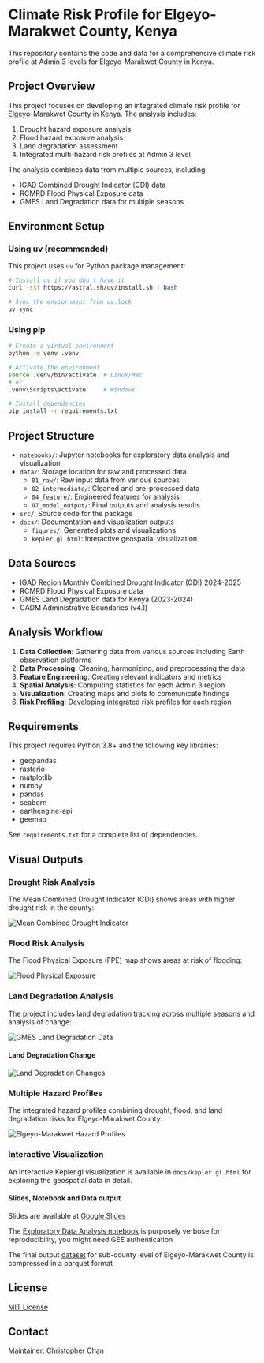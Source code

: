 # Climate Risk Profile for Elgeyo-Marakwet County, Kenya

This repository contains the code and data for a comprehensive climate risk profile at Admin 3 levels for Elgeyo-Marakwet County in Kenya.

## Project Overview

This project focuses on developing an integrated climate risk profile for Elgeyo-Marakwet County in Kenya. The analysis includes:

1. Drought hazard exposure analysis
2. Flood hazard exposure analysis
3. Land degradation assessment
4. Integrated multi-hazard risk profiles at Admin 3 level

The analysis combines data from multiple sources, including:
- IGAD Combined Drought Indicator (CDI) data
- RCMRD Flood Physical Exposure data
- GMES Land Degradation data for multiple seasons

## Environment Setup

### Using uv (recommended)

This project uses `uv` for Python package management:

```bash
# Install uv if you don't have it
curl -sSf https://astral.sh/uv/install.sh | bash

# Sync the enviornment from uv.lock
uv sync
```

### Using pip

```bash
# Create a virtual environment
python -m venv .venv

# Activate the environment
source .venv/bin/activate  # Linux/Mac
# or
.venv\Scripts\activate     # Windows

# Install dependencies
pip install -r requirements.txt
```

## Project Structure

- `notebooks/`: Jupyter notebooks for exploratory data analysis and visualization
- `data/`: Storage location for raw and processed data
  - `01_raw/`: Raw input data from various sources
  - `02_intermediate/`: Cleaned and pre-processed data
  - `04_feature/`: Engineered features for analysis
  - `07_model_output/`: Final outputs and analysis results
- `src/`: Source code for the package
- `docs/`: Documentation and visualization outputs
  - `figures/`: Generated plots and visualizations
  - `kepler.gl.html`: Interactive geospatial visualization

## Data Sources

- IGAD Region Monthly Combined Drought Indicator (CDI) 2024-2025
- RCMRD Flood Physical Exposure data
- GMES Land Degradation data for Kenya (2023-2024)
- GADM Administrative Boundaries (v4.1)

## Analysis Workflow

1. **Data Collection**: Gathering data from various sources including Earth observation platforms
2. **Data Processing**: Cleaning, harmonizing, and preprocessing the data
3. **Feature Engineering**: Creating relevant indicators and metrics
4. **Spatial Analysis**: Computing statistics for each Admin 3 region
5. **Visualization**: Creating maps and plots to communicate findings
6. **Risk Profiling**: Developing integrated risk profiles for each region

## Requirements

This project requires Python 3.8+ and the following key libraries:
- geopandas
- rasterio
- matplotlib
- numpy
- pandas
- seaborn
- earthengine-api
- geemap

See `requirements.txt` for a complete list of dependencies.

## Visual Outputs

### Drought Risk Analysis

The Mean Combined Drought Indicator (CDI) shows areas with higher drought risk in the county:

![Mean Combined Drought Indicator](docs/figures/MCDI_plot.png)

### Flood Risk Analysis

The Flood Physical Exposure (FPE) map shows areas at risk of flooding:

![Flood Physical Exposure](docs/figures/FPE_plot.png)

### Land Degradation Analysis

The project includes land degradation tracking across multiple seasons and analysis of change:

![GMES Land Degradation Data](docs/figures/GMES_LD_plots.png)

#### Land Degradation Change

![Land Degradation Changes](docs/figures/LDC_plots.png)

### Multiple Hazard Profiles

The integrated hazard profiles combining drought, flood, and land degradation risks for Elgeyo-Marakwet County:

![Elgeyo-Marakwet Hazard Profiles](docs/figures/EMC_hazard_profiles.png)

### Interactive Visualization

An interactive Kepler.gl visualization is available in `docs/kepler.gl.html` for exploring the geospatial data in detail.

#### Slides, Notebook and Data output

Slides are available at [Google Slides](https://docs.google.com/presentation/d/18Y88c6S9fZH-Etrs4yRc3RaHTByMbYHH8PejWdksxqo/edit?usp=sharing)

The [Exploratory Data Analysis notebook](notebooks/EDA.ipynb) is purposely verbose for reproducibility, you might need GEE authentication

The final output [dataset](data/07_model_output/EMC_LV3Hazard.parquet) for sub-county level of Elgeyo-Marakwet County is compressed in a parquet format

## License

[MIT License](LICENSE)

## Contact

Maintainer: Christopher Chan
